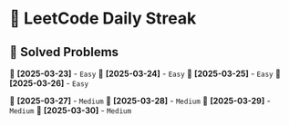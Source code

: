 # 🚀 LeetCode Daily Streak

## 📌 Solved Problems
📌 **[2025-03-23]** - [](LeetCode/Easy/2025-03-23/README.md) `Easy`
📌 **[2025-03-24]** - [](LeetCode/Easy/2025-03-24/README.md) `Easy`
📌 **[2025-03-25]** - [](LeetCode/Easy/2025-03-25/README.md) `Easy`
📌 **[2025-03-26]** - [](LeetCode/Easy/2025-03-26/README.md) `Easy`

📌 **[2025-03-27]** - [](LeetCode/Medium/2025-03-27/README.md) `Medium`
📌 **[2025-03-28]** - [](LeetCode/Medium/2025-03-28/README.md) `Medium`
📌 **[2025-03-29]** - [](LeetCode/Medium/2025-03-29/README.md) `Medium`
📌 **[2025-03-30]** - [](LeetCode/Medium/2025-03-30/README.md) `Medium`